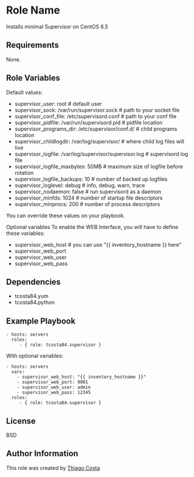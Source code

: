 Role Name
=========

Installs minimal Supervisor on CentOS 6.5

Requirements
------------

None.

Role Variables
--------------

Default values:

* supervisor_user: root                                       # default user
* supervisor_sock: /var/run/supervisor.sock                   # path to your socket file
* supervisor_conf_file: /etc/supervisord.conf                 # path to your conf file
* supervisor_pidfile: /var/run/supervisord.pid                # pidfile location
* supervisor_programs_dir: /etc/supervisor/conf.d/            # child programs location
* supervisor_childlogdir: /var/log/supervisor/                # where child log files will live
* supervisor_logfile: /var/log/supervisor/supervisor.log      # supervisord log file
* supervisor_logfile_maxbytes: 50MB                           # maximum size of logfile before rotation
* supervisor_logfile_backups: 10                              # number of backed up logfiles
* supervisor_loglevel: debug                                  # info, debug, warn, trace
* supervisor_nodaemon: false                                  # run supervisord as a daemon
* supervisor_minfds: 1024                                     # number of startup file descriptors
* supervisor_minprocs: 200                                    # number of process descriptors

You can override these values on your playbook.

Optional variables
To enable the WEB Interface, you will have to define these variables:

* supervisor_web_host # you can use "{{ inventory_hostname }} here"
* supervisor_web_port
* supervisor_web_user
* supervisor_web_pass

Dependencies
------------

* tcosta84.yum
* tcosta84.python

Example Playbook
----------------

    - hosts: servers
      roles:
         - { role: tcosta84.supervisor }

With optional variables:

    - hosts: servers
      vars:
        - supervisor_web_host: "{{ inventory_hostname }}"
        - supervisor_web_port: 9001
        - supervisor_web_user: admin
        - supervisor_web_pass: 12345
      roles:
         - { role: tcosta84.supervisor }

License
-------

BSD

Author Information
------------------

This role was created by [Thiago Costa](http://thiagocostapy.com)
